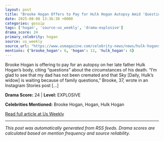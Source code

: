 ```yaml
---
layout: post
title: "Brooke Hogan Offers to Pay for Hulk Hogan Autopsy Amid 'Questions' About Death"
date: 2025-08-08 13:36:38 +0000
categories: gossip
tags: ['hogan', 'source-us_weekly', 'drama-explosive']
drama_score: 24
primary_celebrity: hogan
source: us_weekly
source_url: "https://www.usmagazine.com/celebrity-news/news/hulk-hogans-death-brooke-hogan-wants-autopsy-amid-uncertainty/"
mentions: {'brooke_hogan': 6, 'hogan': 12, 'hulk_hogan': 6}
---
```


Brooke Hogan is offering to pay for an autopsy on her late father Hulk Hogan’s body, citing “questions” about the circumstances of his death. “I’m glad to see that my dad has not been cremated and that Sky [Daily, Hulk’s widow] is waiting because of family questions,” Brooke, 37, wrote in an Instagram Stories post […]

**Drama Score:** 24 | **Level:** EXPLOSIVE

**Celebrities Mentioned:** Brooke Hogan, Hogan, Hulk Hogan

[Read full article at Us Weekly](https://www.usmagazine.com/celebrity-news/news/hulk-hogans-death-brooke-hogan-wants-autopsy-amid-uncertainty/)

---
*This post was automatically generated from RSS feeds. Drama scores are calculated based on mention frequency and source reliability.*
